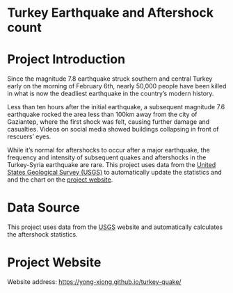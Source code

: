 # Turkey Earthquake and Aftershock count

# Project Introduction
Since the magnitude 7.8 earthquake struck southern and central Turkey early on the morning of February 6th, nearly 50,000 people have been killed in what is now the deadliest earthquake in the country’s modern history.

Less than ten hours after the initial earthquake, a subsequent magnitude 7.6 earthquake rocked the area less than 100km away from the city of Gaziantep, where the first shock was felt, causing further damage and casualties. Videos on social media showed buildings collapsing in front of rescuers’ eyes.

While it’s normal for aftershocks to occur after a major earthquake, the frequency and intensity of subsequent quakes and aftershocks in the Turkey-Syria earthquake are rare. This project uses data from the [United States Geological Survey (USGS)](https://earthquake.usgs.gov/earthquakes/map/?extent=30.88337,-690.84229&extent=43.2452,-674.09912&range=week&settings=true) to automatically update the statistics and and the chart on the [project website](https://yong-xiong.github.io/turkey-quake/). 

# Data Source
This project uses data from the [USGS](https://earthquake.usgs.gov/earthquakes/map/?extent=30.88337,-690.84229&extent=43.2452,-674.09912&range=week&settings=true) website and automatically calculates the aftershock statistics.

# Project Website
Website address: https://yong-xiong.github.io/turkey-quake/
